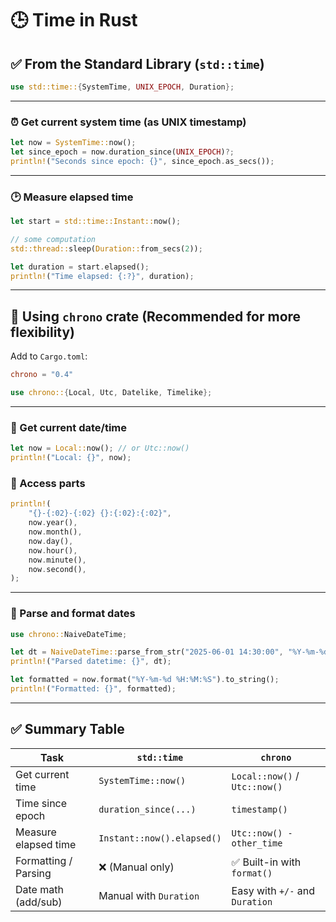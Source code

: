 # 🕒 Time in Rust

## ✅ From the Standard Library (`std::time`)

```rust
use std::time::{SystemTime, UNIX_EPOCH, Duration};
```

---

### ⏰ Get current system time (as UNIX timestamp)

```rust
let now = SystemTime::now();
let since_epoch = now.duration_since(UNIX_EPOCH)?;
println!("Seconds since epoch: {}", since_epoch.as_secs());
```

---

### 🕑 Measure elapsed time

```rust
let start = std::time::Instant::now();

// some computation
std::thread::sleep(Duration::from_secs(2));

let duration = start.elapsed();
println!("Time elapsed: {:?}", duration);
```

---

## 🧭 Using `chrono` crate (Recommended for more flexibility)

Add to `Cargo.toml`:

```toml
chrono = "0.4"
```

```rust
use chrono::{Local, Utc, Datelike, Timelike};
```

---

### 📆 Get current date/time

```rust
let now = Local::now(); // or Utc::now()
println!("Local: {}", now);
```

### 🧩 Access parts

```rust
println!(
    "{}-{:02}-{:02} {}:{:02}:{:02}",
    now.year(),
    now.month(),
    now.day(),
    now.hour(),
    now.minute(),
    now.second(),
);
```

---

### 📅 Parse and format dates

```rust
use chrono::NaiveDateTime;

let dt = NaiveDateTime::parse_from_str("2025-06-01 14:30:00", "%Y-%m-%d %H:%M:%S")?;
println!("Parsed datetime: {}", dt);

let formatted = now.format("%Y-%m-%d %H:%M:%S").to_string();
println!("Formatted: {}", formatted);
```

---

## ✅ Summary Table

| Task                 | `std::time`                | `chrono`                       |
| -------------------- | -------------------------- | ------------------------------ |
| Get current time     | `SystemTime::now()`        | `Local::now()` / `Utc::now()`  |
| Time since epoch     | `duration_since(...)`      | `timestamp()`                  |
| Measure elapsed time | `Instant::now().elapsed()` | `Utc::now() - other_time`      |
| Formatting / Parsing | ❌ (Manual only)            | ✅ Built-in with `format()`     |
| Date math (add/sub)  | Manual with `Duration`     | Easy with `+/-` and `Duration` |
